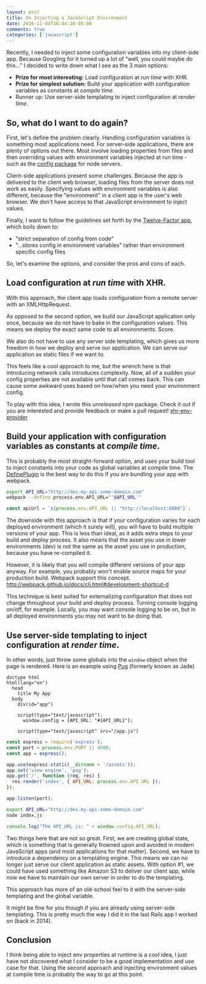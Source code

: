 ```yaml
---
layout: post
title: On Injecting a JavaScript Environment
date: 2016-11-04T16:44:20-05:00
comments: true
categories: ['javascript']
---
```

Recently, I needed to inject some configuration variables into my client-side app. Because Googling for it turned up a lot of "well, you could maybe do this..." I decided to write down what I see as the 3 main options:

* **Prize for most interesting:** Load configuration at *run time* with XHR.
* **Prize for simplest solution:** Build your application with configuration variables as constants at *compile time*.
* Runner up: Use server-side templating to inject configuration at *render time*.


<!-- more -->

So, what do I want to do again?
----------------------
First, let's define the problem clearly. Handling configuration variables is something most applications need. For server-side applications, there are plenty of options out there. Most involve loading properties from files and then overriding values with environment variables injected at run time - such as the [config package](https://www.npmjs.com/package/config) for node servers.

Client-side applications present some challenges. Because the app is delivered to the client web browser, loading files from the server does not work as easily. Specifying values with environment variables is also different, because the "environment" in a client app is the user's web browser. We don't have access to that JavaScript environment to inject values.

Finally, I want to follow the guidelines set forth by the [Twelve-Factor app](https://12factor.net/config), which boils down to:
* "strict separation of config from code"
* "...stores config in environment variables" rather than environment specific config files

So, let's examine the options, and consider the pros and cons of each.


Load configuration at *run time* with XHR.
-------------------------
With this approach, the client app loads configuration from a remote server with an XMLHttpRequest.

As opposed to the second option, we build our JavaScript application only once, because we do not have to bake in the configuration values. This means we deploy the exact same code to all environments. Score.

We also do not have to use any server side templating, which gives us more freedom in how we deploy and serve our application. We can serve our application as static files if we want to.

This feels like a cool approach to me, but the wrench here is that introducing network calls introduces complexity. Now, all of a sudden your config properties are not available until that call comes back. This can cause some awkward uses based on how/when you need your environment config.

To play with this idea, I wrote this _unreleased_ npm package. Check it out if you are interested and provide feedback or make a pull request! [xhr-env-provider](https://github.com/ryanoglesby08/xhr-env-provider)


Build your application with configuration variables as constants at *compile time*.
-------------------------
This is probably the most straight-forward option, and uses your build tool to inject constants into your code as global variables at compile time. The [DefinePlugin](https://github.com/webpack/docs/wiki/list-of-plugins#defineplugin) is the best way to do this if you are bundling your app with webpack.

``` bash
export API_URL="http://dev.my-api.some-domain.com"
webpack --define process.env.API_URL="'$API_URL'"
```

``` js
const apiUrl = `${process.env.API_URL || "http://localhost:8080"}`;
```

The downside with this approach is that if your configuration varies for each deployed environment (which it surely will), you will have to build multiple versions of your app. This is less than ideal, as it adds extra steps to your build and deploy process. It also means that the asset you use in lower environments (dev) is not the same as the asset you use in production, because you have re-compiled it.

However, it is likely that you will compile different versions of your app anyway. For example, you probably won't enable source maps for your production build. Webpack support this concept. <http://webpack.github.io/docs/cli.html#development-shortcut-d>

This technique is best suited for externalizing configuration that does not change throughout your build and deploy process. Turning console logging on/off, for example. Locally, you may want console logging to be on, but in all deployed environments you may not want to be doing that.


Use server-side templating to inject configuration at *render time*.
-------------------------
In other words, just throw some globals into the `window` object when the page is rendered. Here is an example using [Pug](https://pugjs.org) (formerly known as Jade)

``` jade views/index.pug mark:9
doctype html
html(lang="en")
  head
    title My App
  body
    div(id="app")

    script(type="text/javascript").
      window.config = {API_URL: "#{API_URL}"};

    script(type="text/javascript" src="/app.js")
```

``` js index.js mark:8
const express = require('express');
const port = process.env.PORT || 4000;
const app = express();

app.use(express.static(__dirname + '/assets'));
app.set('view engine', 'pug');
app.get('/', function (req, res) {
  res.render('index', { API_URL: process.env.API_URL });
});

app.listen(port);
```

``` bash
export API_URL="http://dev.my-api.some-domain.com"
node index.js
```

``` js app.js
console.log("The API_URL is: " + window.config.API_URL);
```

Two things here that are not so great. First, we are creating global state, which is something that is generally frowned upon and avoided in modern JavaScript apps (and most applications for that matter). Second, we have to introduce a dependency on a templating engine. This means we can no longer just serve our client application as static assets. With option #1, we could have used something like Amazon S3 to deliver our client app, while now we have to maintain our own server in order to do the templating.

This approach has more of an old-school feel to it with the server-side templating and the global variable.

It might be fine for you though if you are already using server-side templating. This is pretty much the way I did it in the last Rails app I worked on (back in 2014).

Conclusion
------------------------
I think being able to inject env properties at runtime is a cool idea, I just have not discovered what I consider to be a good implementation and use case for that. Using the second approach and injecting environment values at compile time is probably the way to go at this point.
